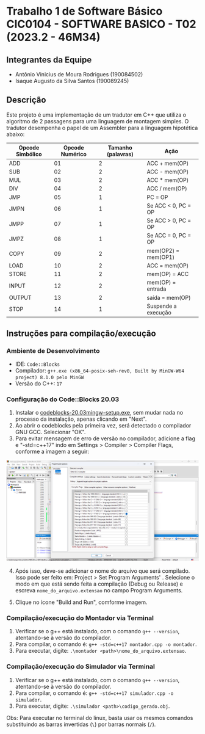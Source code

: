 # **Trabalho 1 de Software Básico CIC0104 - SOFTWARE BASICO - T02 (2023.2 - 46M34)**

## **Integrantes da Equipe**
- Antônio Vinicius de Moura Rodrigues (190084502)
- Isaque Augusto da Silva Santos (190089245)

## **Descrição**
Este projeto é uma implementação de um tradutor em C++ que utiliza o algoritmo de 2 passagens para uma linguagem de montagem simples. O tradutor desempenha o papel de um Assembler para a linguagem hipotética abaixo:

| Opcode Simbólico | Opcode Numérico | Tamanho (palavras) | Ação                |
|------------------|-----------------|--------------------|---------------------|
| ADD              | 01              | 2                  | ACC + mem(OP)       |
| SUB              | 02              | 2                  | ACC - mem(OP)       |
| MUL              | 03              | 2                  | ACC * mem(OP)       |
| DIV              | 04              | 2                  | ACC / mem(OP)       |
| JMP              | 05              | 1                  | PC = OP             |
| JMPN             | 06              | 1                  | Se ACC < 0, PC = OP |
| JMPP             | 07              | 1                  | Se ACC > 0, PC = OP |
| JMPZ             | 08              | 1                  | Se ACC = 0, PC = OP |
| COPY             | 09              | 2                  | mem(OP2) = mem(OP1) |
| LOAD             | 10              | 2                  | ACC = mem(OP)       |
| STORE            | 11              | 2                  | mem(OP) = ACC       |
| INPUT            | 12              | 2                  | mem(OP) = entrada   |
| OUTPUT           | 13              | 2                  | saída = mem(OP)     |
| STOP             | 14              | 1                  | Suspende a execução |


## **Instruções para compilação/execução**

### Ambiente de Desenvolvimento

- IDE: ``Code::Blocks``
- Compilador: ``g++.exe (x86_64-posix-seh-rev0, Built by MinGW-W64 project) 8.1.0 pelo MinGW``
- Versão do C++: ``17``

### Configuração do Code::Blocks 20.03

1. Instalar o [codeblocks-20.03mingw-setup.exe](https://www.codeblocks.org/downloads/binaries/#imagesoswindows48pnglogo-microsoft-windows), sem mudar nada no processo da instalação, apenas clicando em "Next".
2. Ao abrir o codeblocks pela primeira vez, será detectado o compilador GNU GCC. Selecionar "OK".
3. Para evitar mensagem de erro de versão no compilador, adicione a flag e "-std=c++17" indo em Settings > Compiler > Compiler Flags, conforme a imagem a seguir:

![alt text](https://github.com/seraphritt/Trab_1_SB/blob/main/assets/images/Compiler_settings_2.png?raw=true)

4. Após isso, deve-se adicionar o nome do arquivo que será compilado. Isso pode ser feito em: Project > Set Program Arguments' . Selecione o modo em que está sendo feita a compilação (Debug ou Release) e escreva ``nome_do_arquivo.extensao`` no campo Program Arguments.

5. Clique no ícone "Build and Run", comforme imagem.

### Compilação/execução do **Montador** via Terminal

1. Verificar se o g++ está instalado, com o comando ``g++ --version``, atentando-se à versão do compilador.
2. Para compilar, o comando é: ``g++ -std=c++17 montador.cpp -o montador``.
3. Para executar, digite: ``.\montador <path>\nome_do_arquivo.extensao``.

### Compilação/execução do **Simulador** via Terminal

1. Verificar se o g++ está instalado, com o comando ``g++ --version``, atentando-se à versão do compilador.
2. Para compilar, o comando é: ``g++ -std=c++17 simulador.cpp -o simulador``.
3. Para executar, digite: ``.\simulador <path>\codigo_gerado.obj``.

Obs: Para executar no terminal do linux, basta usar os mesmos comandos substituindo as barras invertidas (``\``) por barras normais (``/``).
